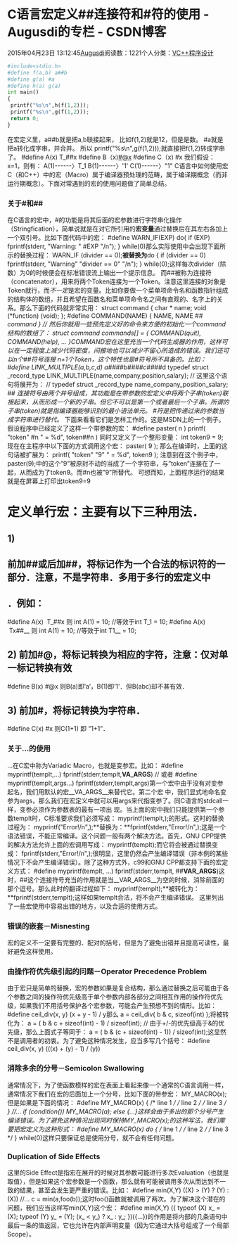 
# C语言宏定义\#\#连接符和\#符的使用 - Augusdi的专栏 - CSDN博客


2015年04月23日 13:12:45[Augusdi](https://me.csdn.net/Augusdi)阅读数：1221个人分类：[VC++程序设计																](https://blog.csdn.net/Augusdi/article/category/519968)



```python
#include<stdio.h>
#define f(a,b) a##b
#define g(a) #a
#define h(a) g(a)
int main()
{
 printf("%s\n",h(f(1,2)));
 printf("%s\n",g(f(1,2)));
 return 0;
}
```
在宏定义里，a\#\#b就是把a,b联接起来，
比如f(1,2)就是12，但是是数。
\#a就是把a转化成字串，并合并。
所以 printf("%s\n",g(f(1,2)));就直接把f(1,2)转成字串了。
\#define A(x) T_\#\#x
\#define B（x)[\#@x](mailto:#@x)
\#define C（x) \#x
我们假设：x=1，则有：
A(1)------〉T_1
B(1)------〉'1'
C(1)------〉"1"
C语言中如何使用宏C（和C++）中的宏（Macro）属于编译器预处理的范畴，属于编译期概念（而非运行期概念）。下面对常遇到的宏的使用问题做了简单总结。
### 关于\#和\#\#
在C语言的宏中，\#的功能是将其后面的宏参数进行字符串化操作（Stringfication），简单说就是在对它所引用的**宏变量**通过替换后在其左右各加上一个双引号。比如下面代码中的宏：
\#define WARN_IF(EXP)    do{ if (EXP)    fprintf(stderr, "Warning: " \#EXP "/n"); }   while(0)那么实际使用中会出现下面所示的替换过程：
WARN_IF (divider == 0);**被替换为**do {
if (divider == 0)
fprintf(stderr, "Warning" "divider == 0" "/n");
} while(0);这样每次divider（除数）为0的时候便会在标准错误流上输出一个提示信息。
而\#\#被称为连接符（concatenator），用来将两个Token连接为一个Token。注意这里连接的对象是Token就行，而*不一定*是宏的变量。比如你要做一个菜单项命令名和函数指针组成的结构体的数组，并且希望在函数名和菜单项命令名之间有直观的、名字上的关系。那么下面的代码就非常实用：
struct command
{
char * name;
void (*function) (void);
};
\#define COMMAND(NAME) { NAME, NAME \#\# _command }
// 然后你就用一些预先定义好的命令来方便的初始化一个command结构的数组了：
struct command commands[] = {
COMMAND(quit),
COMMAND(help),
...
}COMMAND宏在这里充当一个代码生成器的作用，这样可以在一定程度上减少代码密度，间接地也可以减少不留心所造成的错误。我们还可以n个\#\#符号连接 n+1个Token，这个特性也是\#符号所不具备的。比如：
\#define LINK_MULTIPLE(a,b,c,d) a\#\#_\#\#b\#\#_\#\#c\#\#_\#\#d
typedef struct _record_type LINK_MULTIPLE(name,company,position,salary);
// 这里这个语句将展开为：
// 	typedef struct _record_type name_company_position_salary;
*\#\# 连接符号由两个井号组成，其功能是在带参数的宏定义中将两个子串(token)联接起来，从而形成一个新的子串。但它不可以是第一个或者最后一个子串。所谓的子串(token)就是指编译器能够识别的最小语法单元。*
*\#符是把传递过来的参数当成字符串进行替代。*
下面来看看它们是怎样工作的。这是MSDN上的一个例子。 假设程序中已经定义了这样一个带参数的宏：
\#define paster( n ) printf( "token" \#n " = %d", token\#\#n )
同时又定义了一个整形变量： int token9 = 9;
现在在主程序中以下面的方式调用这个宏： paster( 9 );
那么在编译时，上面的这句话被扩展为： printf( "token" "9" " = %d", token9 );
注意到在这个例子中，paster(9);中的这个”9”被原封不动的当成了一个字符串，与”token”连接在了一起，从而成为了token9。而\#n也被”9”所替代。 可想而知，上面程序运行的结果就是在屏幕上打印出token9=9

# 定义单行宏：主要有以下三种用法．
## 1)
## 前加\#\#或后加\#\#，将标记作为一个合法的标识符的一部分．注意，不是字符串．多用于多行的宏定义中
## ．例如：
\#define A(x)  T_\#\#x
则 int A(1) = 10; //等效于int T_1 = 10;
\#define A(x)  Tx\#\#__
则 int A(1) = 10; //等效于int T1__ = 10;
## 2) 前加\#@，将标记转换为相应的字符，注意：仅对单一标记转换有效
\#define B(x) \#@x
则B(a)即’a’，B(1)即’1’．但B(abc)却不甚有效．
## 3) 前加\#，将标记转换为字符串．
\#define C(x) \#x
则C(1+1) 即 ”1+1”．
### 关于...的使用
...在C宏中称为Variadic Macro，也就是变参宏。比如：
\#define myprintf(templt,...) fprintf(stderr,templt,__VA_ARGS__)
// 或者
\#define myprintf(templt,args...) fprintf(stderr,templt,args)第一个宏中由于没有对变参起名，我们用默认的宏__VA_ARGS__来替代它。第二个宏 中，我们显式地命名变参为args，那么我们在宏定义中就可以用args来代指变参了。同C语言的stdcall一样，变参必须作为参数表的最有一项出 现。当上面的宏中我们只能提供第一个参数templt时，C标准要求我们必须写成：
myprintf(templt,);的形式。这时的替换过程为：
myprintf("Error!/n",);**替换为：**fprintf(stderr,"Error!/n",);这是一个语法错误，不能正常编译。这个问题一般有两个解决方法。首先，GNU CPP提供的解决方法允许上面的宏调用写成：
myprintf(templt);而它将会被通过替换变成：
fprintf(stderr,"Error!/n",);很明显，这里仍然会产生编译错误（非本例的某些情况下不会产生编译错误）。除了这种方式外，c99和GNU CPP都支持下面的宏定义方式：
\#define myprintf(templt, ...) fprintf(stderr,templt, \#\#__VAR_ARGS__)这时，\#\#这个连接符号充当的作用就是当__VAR_ARGS__为空的时候，消除前面的那个逗号。那么此时的翻译过程如下：
myprintf(templt);**被转化为：**fprintf(stderr,templt);这样如果templt合法，将不会产生编译错误。 这里列出了一些宏使用中容易出错的地方，以及合适的使用方式。
### 错误的嵌套－Misnesting
宏的定义不一定要有完整的、配对的括号，但是为了避免出错并且提高可读性，最好避免这样使用。
### 由操作符优先级引起的问题－Operator Precedence Problem
由于宏只是简单的替换，宏的参数如果是复合结构，那么通过替换之后可能由于各个参数之间的操作符优先级高于单个参数内部各部分之间相互作用的操作符优先级，如果我们不用括号保护各个宏参数，可能会产生预想不到的情形。比如：
\#define ceil_div(x, y) (x + y - 1) / y那么
a = ceil_div( b & c, sizeof(int) );将被转化为：
a = ( b & c  + sizeof(int) - 1) / sizeof(int);
// 由于+/-的优先级高于&的优先级，那么上面式子等同于：
a = ( b & (c + sizeof(int) - 1)) / sizeof(int);这显然不是调用者的初衷。为了避免这种情况发生，应当多写几个括号：
\#define ceil_div(x, y) (((x) + (y) - 1) / (y))
### 消除多余的分号－Semicolon Swallowing
通常情况下，为了使函数模样的宏在表面上看起来像一个通常的C语言调用一样，通常情况下我们在宏的后面加上一个分号，比如下面的带参宏：
MY_MACRO(x);但是如果是下面的情况：
\#define MY_MACRO(x) {	/* line 1 */	/* line 2 */	/* line 3 */ }
//...
if (condition())
MY_MACRO(a);
else
{...}这样会由于多出的那个分号产生编译错误。为了避免这种情况出现同时保持MY_MACRO(x);的这种写法，我们需要把宏定义为这种形式：
\#define MY_MACRO(x) do {
/* line 1 */	/* line 2 */	/* line 3 */ } while(0)这样只要保证总是使用分号，就不会有任何问题。
### Duplication of Side Effects
这里的Side Effect是指宏在展开的时候对其参数可能进行多次Evaluation（也就是取值），但是如果这个宏参数是一个函数，那么就有可能被调用多次从而达到不一致的结果，甚至会发生更严重的错误。比如：
\#define min(X,Y) ((X) > (Y) ? (Y) : (X))
//...
c = min(a,foo(b));这时foo()函数就被调用了两次。为了解决这个潜在的问题，我们应当这样写min(X,Y)这个宏：
\#define min(X,Y) ({	typeof (X) x_ = (X);	typeof (Y) y_ = (Y);	(x_ < y_) ? x_ : y_; })({...})的作用是将内部的几条语句中最后一条的值返回，它也允许在内部声明变量（因为它通过大括号组成了一个局部Scope）。


﻿﻿

